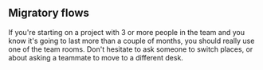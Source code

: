 ## Migratory flows
If you're starting on a project with 3 or more people in the team and you know it's going to last more than a couple of months, you should really use one of the team rooms. Don't hesitate to ask someone to switch places, or about asking a teammate to move to a different desk.
